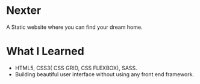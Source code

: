 # Nexter

A Static website where you can find your dream home.

# What I Learned

* HTML5, CSS3( CSS GRID, CSS FLEXBOX), SASS.
* Building beautiful user interface without using any front end framework.
